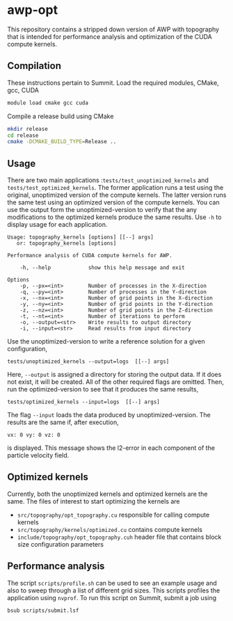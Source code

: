 # awp-opt
This repository contains a stripped down version of AWP with topography that is
intended for performance analysis and optimization of the CUDA compute kernels.

## Compilation
These instructions pertain to Summit. Load the required modules, CMake, gcc, CUDA
```bash
module load cmake gcc cuda
```
Compile a release build using CMake
```bash
mkdir release
cd release
cmake -DCMAKE_BUILD_TYPE=Release ..

```

## Usage
There are two main applications :`tests/test_unoptimized_kernels` and
`tests/test_optimized_kernels`. The former application runs a test using the
original, unoptimized version of the compute kernels. The latter version runs
the same test using an optimized version of the compute kernels. You can use the
output form the unoptimized-version to verify that the any modifications to the
optimized kernels produce the same results. 
Use `-h` to display usage for each application.
```
Usage: topography_kernels [options] [[--] args]
   or: topography_kernels [options]

Performance analysis of CUDA compute kernels for AWP.

    -h, --help            show this help message and exit

Options
    -p, --px=<int>        Number of processes in the X-direction
    -q, --py=<int>        Number of processes in the Y-direction
    -x, --nx=<int>        Number of grid points in the X-direction
    -y, --ny=<int>        Number of grid points in the Y-direction
    -z, --nz=<int>        Number of grid points in the Z-direction
    -t, --nt=<int>        Number of iterations to perform
    -o, --output=<str>    Write results to output directory
    -i, --input=<str>     Read results from input directory
```

Use the unoptimized-version to write a reference solution for a given
configuration, 
```
tests/unoptimized_kernels --output=logs  [[--] args]
```
Here, `--output` is assigned a directory for storing the output data. If it does
not exist, it will be created. All of the other required flags are omitted.
Then, run the optimized-version to see that it produces the same results, 
```
tests/optimized_kernels --input=logs  [[--] args]
```
The flag `--input` loads the data produced by unoptimized-version.
The results are the same if, after execution,
```
vx: 0 vy: 0 vz: 0
```
is displayed. This message shows the l2-error in each component of the particle
velocity field.

## Optimized kernels

Currently, both the unoptimized kernels and optimized kernels are the same. The
files of interest to start optimizing the kernels are 
* `src/topography/opt_topography.cu` responsible for calling compute kernels
* `src/topography/kernels/optimized.cu` contains compute kernels
* `include/topography/opt_topography.cuh` header file that contains block size
  configuration parameters


## Performance analysis
The script `scripts/profile.sh` can be used to see an example usage and also to
sweep through a list of different grid sizes. This scripts profiles the
application using `nvprof`. To run this script on Summit, submit a job using
```
bsub scripts/submit.lsf
```




